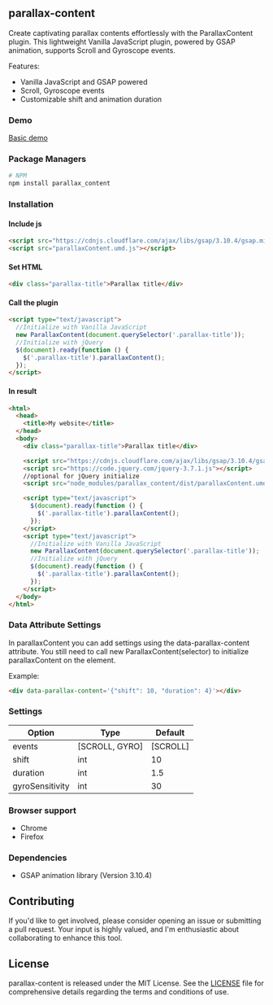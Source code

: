 ## parallax-content

Create captivating parallax contents effortlessly with the ParallaxContent plugin. This lightweight Vanilla JavaScript plugin, powered by GSAP animation, supports Scroll and Gyroscope events.

Features:

* Vanilla JavaScript and GSAP powered
* Scroll, Gyroscope events
* Customizable shift and animation duration

### Demo

[Basic demo](https://codesandbox.io/p/devbox/parallax-content-basic-demo-pk4crm)

### Package Managers

```sh
# NPM
npm install parallax_content
```

### Installation

#### Include js

```html
<script src="https://cdnjs.cloudflare.com/ajax/libs/gsap/3.10.4/gsap.min.js"></script>
<script src="parallaxContent.umd.js"></script>
```

#### Set HTML

```html
<div class="parallax-title">Parallax title</div>
```

#### Call the plugin

```html
<script type="text/javascript">
  //Initialize with Vanilla JavaScript
  new ParallaxContent(document.querySelector('.parallax-title'));
  //Initialize with jQuery
  $(document).ready(function () {
    $('.parallax-title').parallaxContent();
  });
</script>
```

#### In result

```html
<html>
  <head>
    <title>My website</title>
  </head>
  <body>
    <div class="parallax-title">Parallax title</div>

    <script src="https://cdnjs.cloudflare.com/ajax/libs/gsap/3.10.4/gsap.min.js"></script>
    <script src="https://code.jquery.com/jquery-3.7.1.js"></script>
    //optional for jQuery initialize
    <script src="node_modules/parallax_content/dist/parallaxContent.umd.js"></script>

    <script type="text/javascript">
      $(document).ready(function () {
        $('.parallax-title').parallaxContent();
      });
    </script>
    <script type="text/javascript">
      //Initialize with Vanilla JavaScript
      new ParallaxContent(document.querySelector('.parallax-title'));
      //Initialize with jQuery
      $(document).ready(function () {
        $('.parallax-title').parallaxContent();
      });
    </script>
  </body>
</html>
```

### Data Attribute Settings

In parallaxContent you can add settings using the data-parallax-content attribute. You still need to call
new ParallaxContent(selector)
to initialize parallaxContent on the element.

Example:

```html
<div data-parallax-content='{"shift": 10, "duration": 4}'></div>
```

### Settings

| Option          | Type  | Default            |
| --------------- | ----- | ------------------ |
| events          | [SCROLL, GYRO] | [SCROLL] |
| shift           | int   | 10                 |
| duration        | int   | 1.5                |
| gyroSensitivity | int   | 30                 |

### Browser support

* Chrome
* Firefox

### Dependencies

* GSAP animation library (Version 3.10.4)

## Contributing

If you'd like to get involved, please consider opening an issue or submitting a pull request. Your input is highly valued, and I'm enthusiastic about collaborating to enhance this tool.

## License

parallax-content is released under the MIT License. See the [LICENSE](LICENSE) file for comprehensive details regarding the terms and conditions of use.
